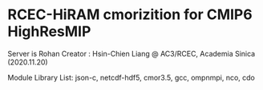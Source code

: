 RCEC-HiRAM cmorizition for CMIP6 HighResMIP
======================================================
Server is Rohan
Creator : Hsin-Chien Liang @ AC3/RCEC, Academia Sinica (2020.11.20)

Module Library List:
  json-c, netcdf-hdf5, cmor3.5, gcc, ompnmpi, nco, cdo 





